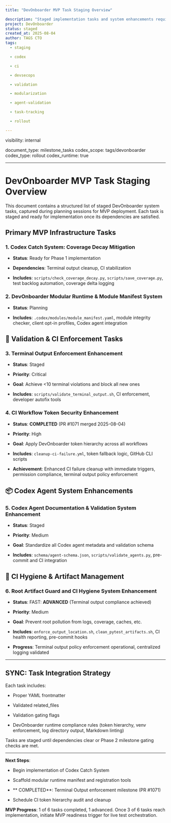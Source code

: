 ```yaml
---
title: "DevOnboarder MVP Task Staging Overview"

description: "Staged implementation tasks and system enhancements required for DevOnboarder Phase 2 and MVP readiness."
project: DevOnboarder
status: staged
created_at: 2025-08-04
author: TAGS CTO
tags:
  - staging

  - codex

  - ci

  - devsecops

  - validation

  - modularization

  - agent-validation

  - task-tracking

  - rollout

---
```

  visibility: internal

  document\_type: milestone\_tasks
  codex\_scope: tags/devonboarder
  codex\_type: rollout
  codex\_runtime: true

---

# DevOnboarder MVP Task Staging Overview

This document contains a structured list of staged DevOnboarder system tasks, captured during planning sessions for MVP deployment. Each task is staged and ready for implementation once its dependencies are satisfied.

##  Primary MVP Infrastructure Tasks

### 1. Codex Catch System: Coverage Decay Mitigation

* **Status**: Ready for Phase 1 implementation

* **Dependencies**: Terminal output cleanup, CI stabilization

* **Includes**: `scripts/check_coverage_decay.py`, `scripts/save_coverage.py`, test backlog automation, coverage delta logging

### 2. DevOnboarder Modular Runtime & Module Manifest System

* **Status**: Planning

* **Includes**: `.codex/modules/module_manifest.yaml`, module integrity checker, client opt-in profiles, Codex agent integration

## 🧪 Validation & CI Enforcement Tasks

### 3. Terminal Output Enforcement Enhancement

* **Status**: Staged

* **Priority**: Critical

* **Goal**: Achieve <10 terminal violations and block all new ones

* **Includes**: `scripts/validate_terminal_output.sh`, CI enforcement, developer autofix tools

### 4. CI Workflow Token Security Enhancement

* **Status**:  **COMPLETED** (PR #1071 merged 2025-08-04)

* **Priority**: High

* **Goal**: Apply DevOnboarder token hierarchy across all workflows

* **Includes**: `cleanup-ci-failure.yml`, token fallback logic, GitHub CLI scripts

* **Achievement**: Enhanced CI failure cleanup with immediate triggers, permission compliance, terminal output policy enforcement

## 📦 Codex Agent System Enhancements

### 5. Codex Agent Documentation & Validation System Enhancement

* **Status**: Staged

* **Priority**: Medium

* **Goal**: Standardize all Codex agent metadata and validation schema

* **Includes**: `schema/agent-schema.json`, `scripts/validate_agents.py`, pre-commit and CI integration

## 🧼 CI Hygiene & Artifact Management

### 6. Root Artifact Guard and CI Hygiene System Enhancement

* **Status**: FAST: **ADVANCED** (Terminal output compliance achieved)

* **Priority**: Medium

* **Goal**: Prevent root pollution from logs, coverage, caches, etc.

* **Includes**: `enforce_output_location.sh`, `clean_pytest_artifacts.sh`, CI health reporting, pre-commit hooks

* **Progress**: Terminal output policy enforcement operational, centralized logging validated

---

## SYNC: Task Integration Strategy

Each task includes:

* Proper YAML frontmatter

* Validated related\_files

* Validation gating flags

* DevOnboarder runtime compliance rules (token hierarchy, venv enforcement, log directory output, Markdown linting)

Tasks are staged until dependencies clear or Phase 2 milestone gating checks are met.

---

**Next Steps**:

* Begin implementation of Codex Catch System

* Scaffold modular runtime manifest and registration tools

* ** COMPLETED**: Terminal Output enforcement milestone (PR #1071)

* Schedule CI token hierarchy audit and cleanup

**MVP Progress**: 1 of 6 tasks completed, 1 advanced. Once 3 of 6 tasks reach implementation, initiate MVP readiness trigger for live test orchestration.
